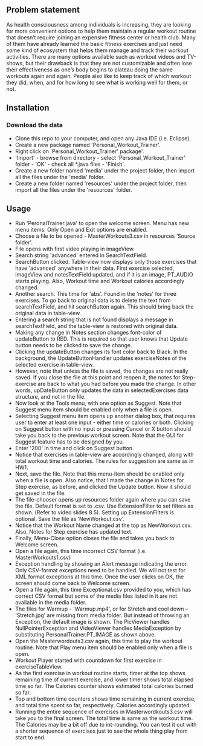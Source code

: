 Problem statement
-----------------------

As health consciousness among individuals is increasing, they are looking for more convenient options to help them maintain a regular workout routine that doesn’t require joining an expensive fitness center or health club. Many of them have already learned the basic fitness exercises and just need some kind of ecosystem that helps them manage and track their workout activities. There are many options available such as workout videos and TV-shows, but their drawback is that they are not customizable and often lose their effectiveness as one’s body begins to plateau doing the same workouts again and again. People also like to keep track of which workout they did, when, and for how long to see what is working well for them, or not.

Installation
----------------------

### Download the data

* Clone this repo to your computer, and open any Java IDE (i.e. Eclipse).
* Create a new package named 'Personal_Workout_Trainer'.
* Right click on 'Personal_Workout_Trainer' package'.
* 'Import' - browse from directory - select 'Personal_Workout_Trainer' folder - 'OK' - check all *.java files - 'Finish'.
* Create a new folder named 'media' under the project folder, then import all the files under the 'media' folder.
* Create a new folder named 'resources' under the project folder, then import all the files under the 'resources' folder.

Usage
-----------------------

* Run 'PeronalTrainer.java' to open the welcome screen. Menu has new menu items. Only Open and Exit options are enabled.
* Choose a file to be opened - MasterWorkouts3.csv in resources ‘Source folder’.
* File opens with first video playing in imageView.
* Search string 'advanced' entered in SearchTextField.
* SearchButton clicked. Table-view now displays only those exercises that have 'advanced' anywhere in their data. First exercise selected, imageView and notesTextField updated, and if it is an image, PT_AUDIO starts playing. Also, Workout time and Workout calories accordingly changed.
* Another search. This time for 'abs'. Found in the 'notes' for three exercises. To go back to original data is to delete the text from searchTextField, and hit searchButton again. This should bring back the original data in table-view.
* Entering a search string that is not found displays a message in searchTextField, and the table-view is restored with original data.
* Making any change in Notes section changes font-color of updateButton to RED. This is required so that user knows that Update button needs to be clicked to save the change.
* Clicking the updateButton changes its font color back to Black. In the background, the UpdateButtonHandler updates exerciseNotes of the selected exercise in table-view.
* However, note that unless the file is saved, the changes are not really saved. If you close the file at this point and reopen it, the notes for Step-exercise are back to what you had before you made the change. In other words, upDateButton only updates the data in selectedExercises data structure, and not in the file.
* Now look at the Tools menu, with one option as Suggest. Note that Suggest menu item should be enabled only when a file is open.
* Selecting Suggest menu item opens up another dialog box, that requires user to enter at least one input - either time or calories or both. Clicking on Suggest button with no input or pressing Cancel or X button should take you back to the previous workout screen. Note that the GUI for Suggest feature has to be designed by you.
* Enter '200' in time and click on Suggest button.
* Notice that exercises in table-view are accordingly changed, along with total workout time and calories. The rules for suggestion are same as in HW1.
* Next, save the file. Note that this menu-item should be enabled only when a file is open. Also notice, that I made the change in Notes for Step exercise, as before, and clicked the Update button. Now it should get saved in the file.
* The file-chooser opens up resources folder again where you can save the file. Default format is set to .csv. Use ExtensionFilter to set filters as shown. (Refer to video slides 8.5). Setting up ExtensionFilters is optional. Save the file as ‘NewWorkout.csv’.
* Notice that the Workout Name changed at the top as NewWorkout.csv. Also, Notes for Step exercise has updated text.
* Finally, Menu-Close option closes the file and takes you back to Welcome screen.
* Open a file again, this time incorrect CSV format (i.e. MasterWorkouts1.csv)
* Exception handling by showing an Alert message indicating the error. Only CSV-format exceptions need to be handled. We will not test for XML format exceptions at this time. Once the user clicks on OK, the screen should come back to Welcome screen.
* Open a file again, this time Exceptional.csv provided to you, which has correct CSV format but some of the media files listed in it are not available in the media folder.
* The files for Warmup - 'Warmup.mp4', or for Stretch and cool down – ‘Stretch.jpg’ are missing from media folder. But instead of throwing an Exception, the default image is shown. The PicViewer handles NullPointerException and VideoViewer handles MediaException by substituting PersonalTrainer.PT_IMAGE as shown above.
* Open the Masterwordouts3.csv again, this time to play the workout routine. Note that Play menu item should be enabled only when a file is open.
* Workout Player started with countdown for first exercise in exerciseTableView.
* As the first exercise in workout routine starts, timer at the top shows remaining time of current exercise, and lower timer shows total elapsed time so far. The Calories counter shows estimated total calories burned so far.
* Top and bottom time counters shows time remaining in current exercise, and total time spent so far, respectively. Calories accordingly updated.
* Running the entire sequence of exercises in Masterwordkouts3.csv will take you to the final screen. The total time is same as the workout time. The Calories may be a bit off due to int-rounding. You can test it out with a shorter sequence of exercises just to see the whole thing play from start to end.
